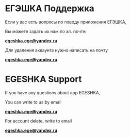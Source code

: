 # ЕГЭШКА Поддержка
Если у вас есть вопросы по поводу приложения ЕГЭШКА, 

Вы можете задать их нам по эл. почте: 

**egeshka.ege@yandex.ru**

Для удаления аккаунта нужно написать на почту

**egeshka.ege@yandex.ru**



# EGESHKA Support
If you have any questions about app EGESHKA, 

You can write to us by email

**egeshka.ege@yandex.ru**

For account delete, write to email

**egeshka.ege@yandex.ru**
